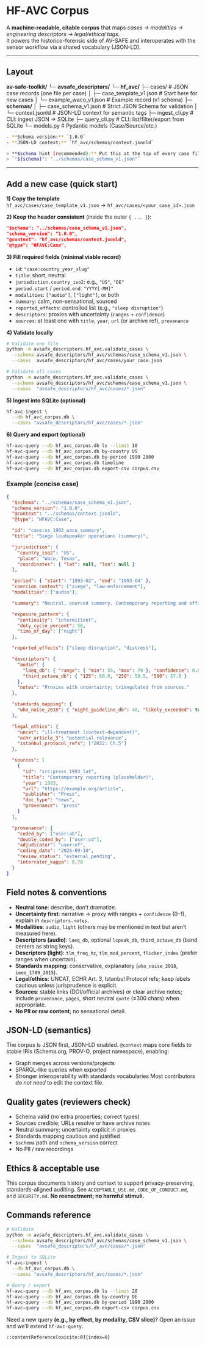 # HF‑AVC Corpus

A **machine-readable, citable corpus** that maps *cases → modalities → engineering descriptors → legal/ethical tags*.  
It powers the historico-forensic side of AV-SAFE and interoperates with the sensor workflow via a shared vocabulary (JSON-LD).

---

## Layout
**av-safe-toolkit/**
└─ **avsafe_descriptors/**
└─ **hf_avc/**
├─ cases/ # JSON case records (one file per case)
│ ├─ case_template_v1.json # Start here for new cases
│ └─ example_waco_v1.json # Example record (v1 schema)
├─ **schemas/**
│ ├─ case_schema_v1.json # Strict JSON Schema for validation
│ └─ context.jsonld # JSON-LD context for semantic tags
├─ ingest_cli.py # CLI: ingest JSON → SQLite
├─ query_cli.py # CLI: list/filter/export from SQLite
└─ models.py # Pydantic models (Case/Source/etc.)

```bash
- **Schema version:** `1.0.0`  
- **JSON-LD context:** `hf_avc/schemas/context.jsonld`

> **$schema hint (recommended):** Put this at the top of every case file:  
> `"${schema}": "../schemas/case_schema_v1.json"`
```
---

## Add a new case (quick start)

**1) Copy the template**  
   `hf_avc/cases/case_template_v1.json` → `hf_avc/cases/<your_case_id>.json`

**2) Keep the header consistent** (inside the outer `{ ... }`):
```json
"$schema": "../schemas/case_schema_v1.json",
"schema_version": "1.0.0",
"@context": "hf_avc/schemas/context.jsonld",
"@type": "HFAVC:Case",
```

**3) Fill required fields (minimal viable record)**
- `id`: `"case:country_year_slug"`
- `title`: short, neutral
- `jurisdiction.country_iso2`: e.g., `"US"`, `"DE"`
- `period.start` / `period.end`: `"YYYY[-MM]"`
- `modalities`: `["audio"]`, `["light"]`, or both
- `summary`: calm, non-sensational, sourced
- `reported_effects`: controlled list (e.g., `"sleep disruption"`)
- `descriptors`: proxies with uncertainty (`ranges` + `confidence`)
- `sources`: at least one with `title`, `year`, `url` (or archive ref), `provenance`

**4) Validate locally**
```bash
# Validate one file
python -m avsafe_descriptors.hf_avc.validate_cases \
  --schema avsafe_descriptors/hf_avc/schemas/case_schema_v1.json \
  --cases  avsafe_descriptors/hf_avc/cases/your_case.json

# Validate all cases
python -m avsafe_descriptors.hf_avc.validate_cases \
  --schema avsafe_descriptors/hf_avc/schemas/case_schema_v1.json \
  --cases  "avsafe_descriptors/hf_avc/cases/*.json"
```

**5) Ingest into SQLite (optional)**
```bash
hf-avc-ingest \
  --db hf_avc_corpus.db \
  --cases "avsafe_descriptors/hf_avc/cases/*.json"
```

**6) Query and export (optional)**
```bash
hf-avc-query --db hf_avc_corpus.db ls --limit 10
hf-avc-query --db hf_avc_corpus.db by-country US
hf-avc-query --db hf_avc_corpus.db by-period 1990 2000
hf-avc-query --db hf_avc_corpus.db timeline
hf-avc-query --db hf_avc_corpus.db export-csv corpus.csv
```

### Example (concise case)
```json
{
  "$schema": "../schemas/case_schema_v1.json",
  "schema_version": "1.0.0",
  "@context": "../schemas/context.jsonld",
  "@type": "HFAVC:Case",

  "id": "case:us_1993_waco_summary",
  "title": "Siege loudspeaker operations (summary)",

  "jurisdiction": {
    "country_iso2": "US",
    "place": "Waco, Texas",
    "coordinates": { "lat": null, "lon": null }
  },

  "period": { "start": "1993-02", "end": "1993-04" },
  "coercion_context": ["siege", "law-enforcement"],
  "modalities": ["audio"],

  "summary": "Neutral, sourced summary. Contemporary reporting and official accounts describe loudspeaker use with music and announcements during night hours.",

  "exposure_pattern": {
    "continuity": "intermittent",
    "duty_cycle_percent": 50,
    "time_of_day": ["night"]
  },

  "reported_effects": ["sleep disruption", "distress"],

  "descriptors": {
    "audio": {
      "laeq_db": { "range": { "min": 55, "max": 70 }, "confidence": 0.6 },
      "third_octave_db": { "125": 60.0, "250": 58.5, "500": 57.0 }
    },
    "notes": "Proxies with uncertainty; triangulated from sources."
  },

  "standards_mapping": {
    "who_noise_2018": { "night_guideline_db": 40, "likely_exceeded": true }
  },

  "legal_ethics": {
    "uncat": "ill-treatment (context-dependent)",
    "echr_article_3": "potential relevance",
    "istanbul_protocol_refs": ["2022: Ch.5"]
  },

  "sources": [
    {
      "id": "src:press_1993_lat",
      "title": "Contemporary reporting (placeholder)",
      "year": 1993,
      "url": "https://example.org/article",
      "publisher": "Press",
      "doc_type": "news",
      "provenance": "press"
    }
  ],

  "provenance": {
    "coded_by": ["user:ab"],
    "double_coded_by": ["user:cd"],
    "adjudicator": "user:ef",
    "coding_date": "2025-09-10",
    "review_status": "external_pending",
    "interrater_kappa": 0.78
  }
}
```

## Field notes & conventions
- **Neutral tone**: describe, don’t dramatize.
- **Uncertainty first**: narrative → proxy with ranges + `confidence` (0–1), explain in `descriptors.notes`.
- **Modalities**: `audio`, `light` (others may be mentioned in text but aren’t measured here).
- **Descriptors (audio)**: `laeq_db`, optional `lcpeak_db`, `third_octave_db` (band centers as string keys).
- **Descriptors (light)**: `tlm_freq_hz`, `tlm_mod_percent`, `flicker_index` (prefer ranges when uncertain).
- **Standards mapping**: conservative, explanatory (`who_noise_2018`, `ieee_1789_2015`).
- **Legal/ethics**: UNCAT, ECHR Art. 3, Istanbul Protocol refs; keep labels cautious unless jurisprudence is explicit.
- **Sources**: stable links (DOI/official archives) or clear archive notes; include `provenance`, `pages`, short neutral `quote` (≤300 chars) when appropriate.
- **No PII or raw content**; no sensational detail.

## JSON-LD (semantics)
The corpus is JSON first, JSON-LD enabled. `@context` maps core fields to stable IRIs (Schema.org, PROV-O, project namespace), enabling:
- Graph merges across versions/projects
- SPARQL-like queries when exported
- Stronger interoperability with standards vocabularies
Most contributors *do not need* to edit the context file.

## Quality gates (reviewers check)
- Schema valid (no extra properties; correct types)
- Sources credible; URLs resolve or have archive notes
- Neutral summary; uncertainty explicit in proxies
- Standards mapping cautious and justified
- `$schema` path and `schema_version` correct
- No PII / raw recordings

## Ethics & acceptable use
This corpus documents history and context to support privacy-preserving, standards-aligned auditing.
See `ACCEPTABLE_USE.md`, `CODE_OF_CONDUCT.md`, and `SECURITY.md`.
**No reenactment; no harmful stimuli.**

## Commands reference
```bash
# Validate
python -m avsafe_descriptors.hf_avc.validate_cases \
  --schema avsafe_descriptors/hf_avc/schemas/case_schema_v1.json \
  --cases  "avsafe_descriptors/hf_avc/cases/*.json"

# Ingest to SQLite
hf-avc-ingest \
  --db hf_avc_corpus.db \
  --cases "avsafe_descriptors/hf_avc/cases/*.json"

# Query / export
hf-avc-query --db hf_avc_corpus.db ls --limit 20
hf-avc-query --db hf_avc_corpus.db by-country DE
hf-avc-query --db hf_avc_corpus.db by-period 1990 2000
hf-avc-query --db hf_avc_corpus.db export-csv corpus.csv
```

Need a new query **(e.g., by effect, by modality, CSV slice)**?
Open an issue and we’ll extend `hf-avc-query`.

```makefile
::contentReference[oaicite:0]{index=0}
```
